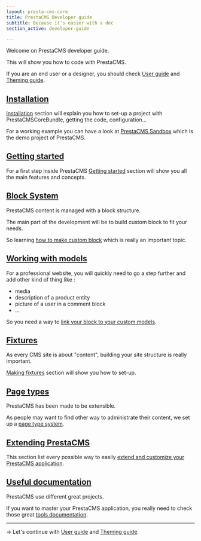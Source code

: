 ```yaml
---
layout: presta-cms-core
title: PrestaCMS Developer guide
subtitle: Because it's easier with a doc
section_active: developer-guide

---
```


Welcome on PrestaCMS developer guide.

This will show you how to code with PrestaCMS.

If you are an end user or a designer, you should check [User guide][1] and [Theming guide][2].

## [Installation][3]

[Installation][3] section will explain you how to set-up a project with PrestaCMSCoreBundle, getting the code,
configuration...

For a working example you can have a look at [PrestaCMS Sandbox][4] which is the demo project of PrestaCMS.

## [Getting started][5]

For a first step inside PrestaCMS [Getting started][5] section will show you all the main features and concepts.

## [Block System][6]

PrestaCMS content is managed with a block structure.

The main part of the development will be to build custom block to fit your needs.

So learning [how to make custom block][6] which is really an important topic.

## [Working with models][7]

For a professional website, you will quickly need to go a step further and add other kind of thing like :

-   media
-   description of a product entity
-   picture of a user in a comment block
-   ...

So you need a way to [link your block to your custom models][7].

## [Fixtures][8]

As every CMS site is about "content", building your site structure is really important.

[Making fixtures][8] section will show you how to set-up.

## [Page types][9]

PrestaCMS has been made to be extensible.

As people may want to find other way to administrate their content, we set up a [page type system][9].

## [Extending PrestaCMS][10]

This section list every possible way to easily [extend and customize your PrestaCMS application][10].

## [Useful documentation][11]

PrestaCMS use different great projects.

If you want to master your PrestaCMS application, you really need to check those great [tools documentation][11].


---
&rarr; Let's continue with [User guide][1] and [Theming guide][2].

[1]: /presta-cms-core/user-guide/index.html
[2]: /presta-cms-core/theming-guide/index.html
[3]: /presta-cms-core/developer-guide/installation.html#content
[4]: https://github.com/prestaconcept/prestacms-sandbox
[5]: /presta-cms-core/developer-guide/getting-started.html#content
[6]: /presta-cms-core/developer-guide/block.html#content
[7]: /presta-cms-core/developer-guide/models.html#content
[8]: /presta-cms-core/developer-guide/fixtures.html#content
[9]: /presta-cms-core/developer-guide/page.html#content
[10]: /presta-cms-core/developer-guide/extending.html#content
[11]: /presta-cms-core/developer-guide/docs.html#content
